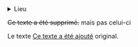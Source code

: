 <details>
  <summary>Lieu</summary>
  rue de l'Université 88100 Saint Dié des Vosges
</details>


<p><del>Ce texte a été supprimé.</del> mais pas celui-ci</p>

<p>Le texte <ins>Ce texte a été ajouté</ins> original.</p>